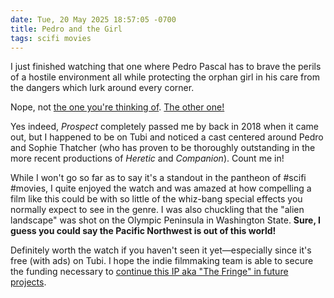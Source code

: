 ```yaml
---
date: Tue, 20 May 2025 18:57:05 -0700
title: Pedro and the Girl
tags: scifi movies
---
```


I just finished watching that one where Pedro Pascal has to brave the perils of a hostile environment all while protecting the orphan girl in his care from the dangers which lurk around every corner.

Nope, not [the one you're thinking of](https://www.themoviedb.org/tv/100088-the-last-of-us). [The other one!](https://www.themoviedb.org/movie/506072-prospect)

Yes indeed, _Prospect_ completely passed me by back in 2018 when it came out, but I happened to be on Tubi and noticed a cast centered around Pedro and Sophie Thatcher (who has proven to be thoroughly outstanding in the more recent productions of _Heretic_ and _Companion_). Count me in!

While I won't go so far as to say it's a standout in the pantheon of #scifi #movies, I quite enjoyed the watch and was amazed at how compelling a film like this could be with so little of the whiz-bang special effects you normally expect to see in the genre. I was also chuckling that the "alien landscape" was shot on the Olympic Peninsula in Washington State. **Sure, I guess you could say the Pacific Northwest is out of this world!**

Definitely worth the watch if you haven't seen it yet—especially since it's free (with ads) on Tubi. I hope the indie filmmaking team is able to secure the funding necessary to [continue this IP aka "The Fringe" in future projects](https://www.fringedrifters.com).

